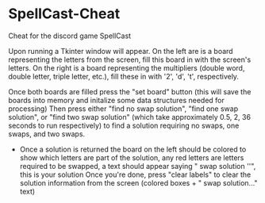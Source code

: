# SpellCast-Cheat
Cheat for the discord game SpellCast

Upon running a Tkinter window will appear.
On the left are is a board representing the letters from the screen, fill this board in with the screen's letters.
On the right is a board representing the multipliers (double word, double letter, triple letter, etc.), fill these in with '2', 'd', 't', respectively.

Once both boards are filled press the "set board" button (this will save the boards into memory and initalize some data structures needed for processing)
Then press either "find no swap solution", "find one swap solution", or "find two swap solution" (which take approximately 0.5, 2, 36 seconds to run respectively) to find a solution requiring no swaps, one swaps, and two swaps.
  - Once a solution is returned the board on the left should be colored to show which letters are part of the solution, any red letters are letters required to be swapped, a text should appear saying "<number> swap solution '<solution>'", this is your solution
Once you're done, press "clear labels" to clear the solution information from the screen (colored boxes + "<number> swap solution..." text)
